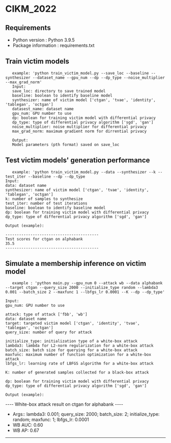 # CIKM_2022

## Requirements
* Python version : Python 3.9.5
* Package information : requirements.txt

## Train victim models
```
   example: 'python train_victim_model.py --save_loc --baseline --synthesizer --dataset_name --gpu_num --dp --dp_type --noise_multiplier --max_grad_norm'
   Input:
   save_loc: directory to save trained model 
   baseline: boolean to identify baseline model 
   synthesizer: name of victim model ['ctgan', 'tvae', 'identity', 'tablegan', 'octgan'] 
   datasest_name: dataset name 
   gpu_num: GPU number to use 
   dp: boolean for training victim model with differential privacy 
   dp_type: type of differential privacy algorithm ['sgd', 'gan'] 
   noise_multiplier: noise multiplier for differential privacy 
   max_grad_norm: maximum gradient norm for dirrential privacy 
   
   Output: 
   Model parameters (pth format) saved on save_loc 
```

## Test victim models' generation performance
```
   example: 'python train_victim_model.py --data --synthesizer --k --test_iter --baseline --dp --dp_type
Input: 
data: dataset name 
synthesizer: name of victim model ['ctgan', 'tvae', 'identity', 'tablegan', 'octgan'] 
k: number of samples to synthesize 
test_iter: number of test iterations 
baseline: boolean to identify baseline model 
dp: boolean for training victim model with differential privacy 
dp_type: type of differential privacy algorithm ['sgd', 'gan'] 

Output (example):

-----------------------------------------
Test scores for ctgan on alphabank
35.5
-----------------------------------------
```


## Simulate a membership inference on victim model

```
   example : 'python main.py --gpu_num 0 --attack wb --data alphabank --target ctgan --query_size 2000 --initialize_type random --lambda3 0.001 --batch_size 2 --maxfunc 1 --lbfgs_lr 0.0001 --K --dp --dp_type'

Input: 
gpu_num: GPU number to use 

attack: type of attack ['fbb', 'wb'] 
data: dataset name
target: targeted victim model ['ctgan', 'identity', 'tvae', 'tablegan', 'octgan']
query_size: number of query for attack

initialize_type: initialization type of a white-box attack 
lambda3: lambda for L2-norm regularization for a white-box attack 
batch_size: batch size for querying for a white-box attack 
maxfunc: maximum number of function optimization for a white-box attack 
lbfgs_lr: learning rate of LBFGS algorithm for a white-box attack 

K: number of generated samples collected for a black-box attack 

dp: boolean for training victim model with differential privacy 
dp_type: type of differential privacy algorithm ['sgd', 'gan'] 

Output (example): 
```
---- White-box attack result on ctgan for alphabank ----
- Args:: lambda3: 0.001; query_size: 2000; batch_size: 2; initialize_type: random; maxfunc: 1; lbfgs_lr: 0.0001
- WB AUC: 0.60
- WB AP: 0.67
------------------------------------------

   
